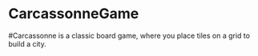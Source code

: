 # CarcassonneGame

#Carcassonne is a classic board game, where you place tiles on a grid to build a city.
